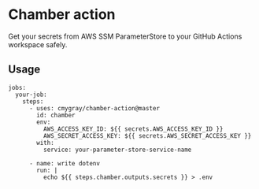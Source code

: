 # Chamber action

Get your secrets from AWS SSM ParameterStore to your GitHub Actions workspace safely.

## Usage

```
jobs:
  your-job:
    steps:
      - uses: cmygray/chamber-action@master
        id: chamber
        env:
          AWS_ACCESS_KEY_ID: ${{ secrets.AWS_ACCESS_KEY_ID }}
          AWS_SECRET_ACCESS_KEY: ${{ secrets.AWS_SECRET_ACCESS_KEY }}
        with:
          service: your-parameter-store-service-name
        
      - name: write dotenv
        run: |
          echo ${{ steps.chamber.outputs.secrets }} > .env
```
